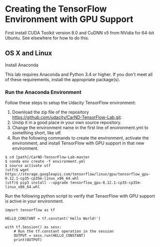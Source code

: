 # Creating the TensorFlow Environment with GPU Support

First install CUDA Toolkit version 8.0 and CuDNN v5 from NVidia for 64-bit Ubuntu.  See elsewhere for how to do this.

## OS X and Linux

Install Anaconda

This lab requires Anaconda and Python 3.4 or higher. If you don't meet all of these requirements, install the appropriate package(s).

### Run the Anaconda Environment

Follow these steps to setup the Udacity TensorFlow environment:

1. Download the zip file of the repository https://github.com/udacity/CarND-TensorFlow-Lab.git.
2. Unzip it in a good place in your own source repository.
3. Change the environment name in the first line of environment.yml to something short, like utf.
4. Run the following commands to create the environment, activate the environment, and install TensorFlow with GPU support in that new environment.
```shell
$ cd [path]/CarND-TensorFlow-Lab-master
$ conda env create -f environment.yml
$ source activate utf
(utf)$ wget https://storage.googleapis.com/tensorflow/linux/gpu/tensorflow_gpu-0.12.1-cp35-cp35m-linux_x86_64.whl
(utf)$ pip3 install --upgrade tensorflow_gpu-0.12.1-cp35-cp35m-linux_x86_64.whl
```

Run the following python script to verify that TensorFlow with GPU support is active in your environment.
```py3
import tensorflow as tf

HELLO_CONSTANT = tf.constant('Hello World!')

with tf.Session() as sess:
    # Run the tf.constant operation in the session
    OUTPUT = sess.run(HELLO_CONSTANT)
    print(OUTPUT)
```